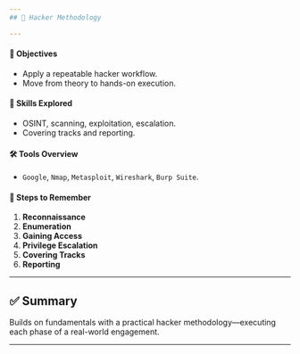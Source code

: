 ```yaml
---
## 🧠 Hacker Methodology

---
```

#### 🧭 Objectives
- Apply a repeatable hacker workflow.
- Move from theory to hands-on execution.

#### 🧠 Skills Explored
- OSINT, scanning, exploitation, escalation.
- Covering tracks and reporting.

#### 🛠️ Tools Overview
- `Google`, `Nmap`, `Metasploit`, `Wireshark`, `Burp Suite`.

#### 🔄 Steps to Remember
1. **Reconnaissance**
2. **Enumeration**
3. **Gaining Access**
4. **Privilege Escalation**
5. **Covering Tracks**
6. **Reporting**

---
## ✅ Summary
Builds on fundamentals with a practical hacker methodology—executing each phase of a real-world engagement.

---
